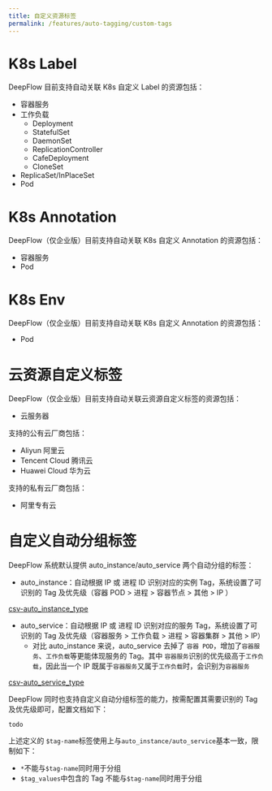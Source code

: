```yaml
---
title: 自定义资源标签
permalink: /features/auto-tagging/custom-tags
---
```


# K8s Label

DeepFlow 目前支持自动关联 K8s 自定义 Label 的资源包括：

- 容器服务
- 工作负载
  - Deployment
  - StatefulSet
  - DaemonSet
  - ReplicationController
  - CafeDeployment
  - CloneSet
- ReplicaSet/InPlaceSet
- Pod

# K8s Annotation

DeepFlow（仅企业版）目前支持自动关联 K8s 自定义 Annotation 的资源包括：

- 容器服务
- Pod

# K8s Env

DeepFlow（仅企业版）目前支持自动关联 K8s 自定义 Annotation 的资源包括：

- Pod

# 云资源自定义标签

DeepFlow（仅企业版）目前支持自动关联云资源自定义标签的资源包括：

- 云服务器

支持的公有云厂商包括：

- Aliyun 阿里云
- Tencent Cloud 腾讯云
- Huawei Cloud 华为云

支持的私有云厂商包括：

- 阿里专有云

# 自定义自动分组标签

DeepFlow 系统默认提供 auto_instance/auto_service 两个自动分组的标签：

- auto_instance：自动根据 IP 或 进程 ID 识别对应的实例 Tag，系统设置了可识别的 Tag 及优先级（容器 POD > 进程 > 容器节点 > 其他 > IP ）

[csv-auto_instance_type](https://raw.githubusercontent.com/deepflowio/deepflow/main/server/querier/db_descriptions/clickhouse/tag/enum/auto_instance_type.ch)

- auto_service：自动根据 IP 或 进程 ID 识别对应的服务 Tag，系统设置了可识别的 Tag 及优先级（容器服务 > 工作负载 > 进程 > 容器集群 > 其他 > IP）
  - 对比 auto_instance 来说，auto_service 去掉了 `容器 POD`，增加了`容器服务`、`工作负载`等更能体现服务的 Tag。其中 `容器服务`识别的优先级高于`工作负载`，因此当一个 IP 既属于`容器服务`又属于`工作负载`时，会识别为`容器服务`

[csv-auto_service_type](https://raw.githubusercontent.com/deepflowio/deepflow/main/server/querier/db_descriptions/clickhouse/tag/enum/auto_service_type.ch)

DeepFlow 同时也支持自定义自动分组标签的能力，按需配置其需要识别的 Tag 及优先级即可，配置文档如下：

```
todo
```

上述定义的 `$tag-name`标签使用上与`auto_instance/auto_service`基本一致，限制如下：

- `*`不能与`$tag-name`同时用于分组
- `$tag_values`中包含的 Tag 不能与`$tag-name`同时用于分组
